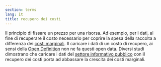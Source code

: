 ```yaml
---
section: terms
lang: it
title: recupero dei costi
---
```


Il principio di fissare un prezzo per una risorsa. Ad esempio, per i dati, al fine di recuperare il costo necessario per coprire la spesa della raccolta a differenza dei [costi marginali](/glossary/it/marginal-cost/). Il caricare i dati di un costo di recupero, ai sensi della [Open Definition](/glossary/it/open-definition/) non ne fa questi open data. Diversi studi dimostrano che caricare i dati del [settore informativo pubblico](/glossary/it/public-sector-information/) con il recupero dei costi porta ad abbassare la crescita dei costi marginali.
